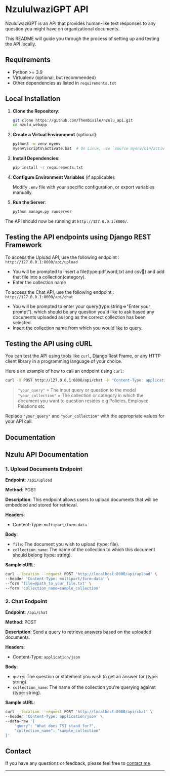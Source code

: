 # NzululwaziGPT API

NzululwaziGPT is an API that provides human-like text responses to any question you might have on organizational documents.

This README will guide you through the process of setting up and testing the API locally.

## Requirements

- Python >= 3.9
- Virtualenv (optional, but recommended)
- Other dependencies as listed in `requirements.txt`

## Local Installation

1. **Clone the Repository**: 

   ```bash
   git clone https://github.com/Thembisile/nzulu_api.git
   cd nzulu_webapp
   ```

2. **Create a Virtual Environment** (optional):

   ```bash
   python3 -m venv myenv
   myenv\Scripts\activate.bat  # On Linux, use `source myenv/bin/activate`
   ```

3. **Install Dependencies**:

   ```bash
   pip install -r requirements.txt
   ```

4. **Configure Environment Variables** (if applicable):

   Modify `.env` file with your specific configuration, or export variables manually.

5. **Run the Server**:

   ```bash
   python manage.py runserver
   ```

The API should now be running at `http://127.0.0.1:8000/`.

## Testing the API endpoints using Django REST Framework

To access the Upload API, use the following endpoint : 
 `http://127.0.0.1:8000/api/upload`

- You will be prompted to insert a file(type:pdf,word,txt and csv📁) and add that file into a collection(category).
- Enter the collection name

To access the Chat API, use the following endpoint : 
 `http://127.0.0.1:8000/api/chat`
- You will be prompted to enter your query(type:string=>"Enter your prompt"), which should be any question you'd like to ask based any documents uploaded as long as the correct collection has been selected.
- Insert the collection name from which you would like to query.

  
## Testing the API using cURL

You can test the API using tools like `curl`, Django Rest Frame, or any HTTP client library in a programming language of your choice.

Here's an example of how to call an endpoint using `curl`:

```bash
curl -X POST http://127.0.0.1:8000/api/chat -H "Content-Type: application/json" -d '{"query":"your_query", "collection_name":"your_collection"}'
```

> `"your_query"` = The input query or question to the model
> `"your_collection"` = The collection or category in which the document you want to question resides e.g Policies, Employee Relations etc

Replace `"your_query"` and `"your_collection"` with the appropriate values for your API call.

## Documentation
## **Nzulu API Documentation**

### **1. Upload Documents Endpoint**

**Endpoint**: `/api/upload`

**Method**: POST

**Description**: This endpoint allows users to upload documents that will be embedded and stored for retrieval.

**Headers**:
- Content-Type: `multipart/form-data`

**Body**:
- `file`: The document you wish to upload (type: file).
- `collection_name`: The name of the collection to which this document should belong (type: string).

**Sample cURL**:
```bash
curl --location --request POST 'http://localhost:8000/api/upload' \
--header 'Content-Type: multipart/form-data' \
--form 'file=@path_to_your_file.txt' \
--form 'collection_name=sample_collection'
```

### **2. Chat Endpoint**

**Endpoint**: `/api/chat`

**Method**: POST

**Description**: Send a query to retrieve answers based on the uploaded documents.

**Headers**:
- Content-Type: `application/json`

**Body**:
- `query`: The question or statement you wish to get an answer for (type: string).
- `collection_name`: The name of the collection you're querying against (type: string).

**Sample cURL**:
```bash
curl --location --request POST 'http://localhost:8000/api/chat' \
--header 'Content-Type: application/json' \
--data-raw '{
    "query": "What does TSI stand for?",
    "collection_name": "sample_collection"
}'
```

## Contact

If you have any questions or feedback, please feel free to [contact me](mailto:shaundamon09@gmail.com).

---
